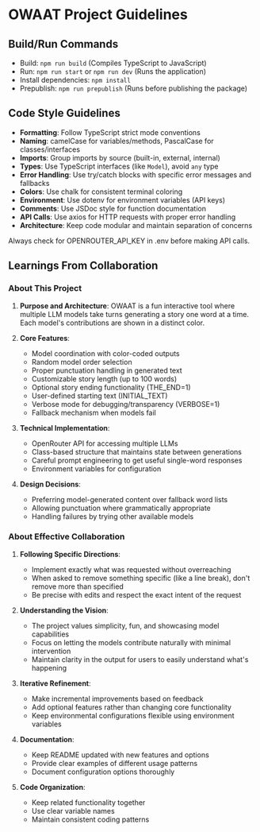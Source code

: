 # OWAAT Project Guidelines

## Build/Run Commands
- Build: `npm run build` (Compiles TypeScript to JavaScript)
- Run: `npm run start` or `npm run dev` (Runs the application)
- Install dependencies: `npm install`
- Prepublish: `npm run prepublish` (Runs before publishing the package)

## Code Style Guidelines
- **Formatting**: Follow TypeScript strict mode conventions
- **Naming**: camelCase for variables/methods, PascalCase for classes/interfaces
- **Imports**: Group imports by source (built-in, external, internal)
- **Types**: Use TypeScript interfaces (like `Model`), avoid `any` type
- **Error Handling**: Use try/catch blocks with specific error messages and fallbacks
- **Colors**: Use chalk for consistent terminal coloring
- **Environment**: Use dotenv for environment variables (API keys)
- **Comments**: Use JSDoc style for function documentation
- **API Calls**: Use axios for HTTP requests with proper error handling
- **Architecture**: Keep code modular and maintain separation of concerns

Always check for OPENROUTER_API_KEY in .env before making API calls.

## Learnings From Collaboration

### About This Project
1. **Purpose and Architecture**: OWAAT is a fun interactive tool where multiple LLM models take turns generating a story one word at a time. Each model's contributions are shown in a distinct color.

2. **Core Features**:
   - Model coordination with color-coded outputs
   - Random model order selection
   - Proper punctuation handling in generated text
   - Customizable story length (up to 100 words)
   - Optional story ending functionality (THE_END=1)
   - User-defined starting text (INITIAL_TEXT)
   - Verbose mode for debugging/transparency (VERBOSE=1)
   - Fallback mechanism when models fail

3. **Technical Implementation**:
   - OpenRouter API for accessing multiple LLMs
   - Class-based structure that maintains state between generations
   - Careful prompt engineering to get useful single-word responses
   - Environment variables for configuration

4. **Design Decisions**:
   - Preferring model-generated content over fallback word lists
   - Allowing punctuation where grammatically appropriate
   - Handling failures by trying other available models

### About Effective Collaboration
1. **Following Specific Directions**:
   - Implement exactly what was requested without overreaching
   - When asked to remove something specific (like a line break), don't remove more than specified
   - Be precise with edits and respect the exact intent of the request

2. **Understanding the Vision**:
   - The project values simplicity, fun, and showcasing model capabilities
   - Focus on letting the models contribute naturally with minimal intervention
   - Maintain clarity in the output for users to easily understand what's happening

3. **Iterative Refinement**:
   - Make incremental improvements based on feedback
   - Add optional features rather than changing core functionality
   - Keep environmental configurations flexible using environment variables

4. **Documentation**:
   - Keep README updated with new features and options
   - Provide clear examples of different usage patterns
   - Document configuration options thoroughly

5. **Code Organization**:
   - Keep related functionality together
   - Use clear variable names
   - Maintain consistent coding patterns
